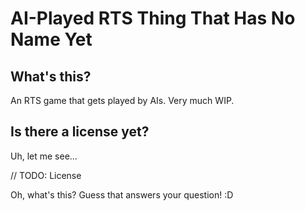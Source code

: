 AI-Played RTS Thing That Has No Name Yet
========================================

What's this?
------------

An RTS game that gets played by AIs.
Very much WIP.

Is there a license yet?
-----------------------

Uh, let me see…

  // TODO: License

Oh, what's this?
Guess that answers your question! :D
